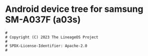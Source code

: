 # Android device tree for samsung SM-A037F (a03s)

```
#
# Copyright (C) 2023 The LineageOS Project
#
# SPDX-License-Identifier: Apache-2.0
#
```
